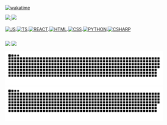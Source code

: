  [![wakatime](https://wakatime.com/badge/user/16d5af07-9be7-40d7-8532-dee7019bfaf9.svg?style=for-the-badge)](https://wakatime.com/@16d5af07-9be7-40d7-8532-dee7019bfaf9)

 <div>

  <a href="https://github.com/duart3x">
  <img height="180em" src="https://github-readme-stats-beta-orpin.vercel.app/api?username=duart3x&show_icons=true&theme=dark&include_all_commits=true&count_private=true&icon_color=e81c1c&title_color=e81c1c&bg_color=000000&hide_border=true"/>
  <img height="180em" src="https://github-readme-stats-beta-orpin.vercel.app/api/top-langs/?username=duart3x&layout=compact&langs_count=7&theme=dark&icon_color=e81c1c&title_color=e81c1c&bg_color=000000&hide_border=true"/>
</div>
<div style="display: inline_block"><br>
  <img align="center" alt="JS" height="30" width="40" src="https://cdn.jsdelivr.net/gh/devicons/devicon/icons/javascript/javascript-plain.svg">
  <img align="center" alt="TS" height="30" width="40" src="https://cdn.jsdelivr.net/gh/devicons/devicon/icons/typescript/typescript-plain.svg">
  <img align="center" alt="REACT" height="30" width="40" src="https://cdn.jsdelivr.net/gh/devicons/devicon/icons/react/react-original.svg">
  <img align="center" alt="HTML" height="30" width="40" src="https://cdn.jsdelivr.net/gh/devicons/devicon/icons/html5/html5-original.svg">
  <img align="center" alt="CSS" height="30" width="40" src="https://cdn.jsdelivr.net/gh/devicons/devicon/icons/css3/css3-original.svg">
  <img align="center" alt="PYTHON" height="30" width="40" src="https://cdn.jsdelivr.net/gh/devicons/devicon/icons/python/python-original.svg">
  <img align="center" alt="CSHARP" height="30" width="40" src="https://cdn.jsdelivr.net/gh/devicons/devicon/icons/csharp/csharp-original.svg">
</div>
  
  ##
 
<div> 
  <a href="https://instagram.com/duart3xd" target="_blank"><img src="https://img.shields.io/badge/-Instagram-%23E4405F?style=for-the-badge&logo=instagram&logoColor=white" target="_blank"></a>
  <a href = "mailto:duarte@duartesantos.eu"><img src="https://img.shields.io/badge/-Gmail-%23333?style=for-the-badge&logo=gmail&logoColor=white" target="_blank"></a>

 ![Snake animation](https://raw.githubusercontent.com/duart3x/duart3x/output/github-snake-dark.svg#gh-dark-mode-only)![Snake animation](https://raw.githubusercontent.com/duart3x/duart3x/output/github-snake.svg#gh-light-mode-only)
 
</div>
